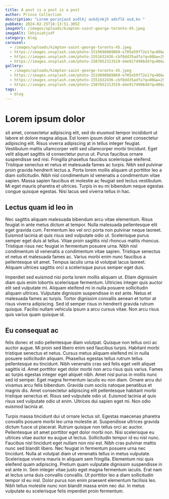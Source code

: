 ```yaml
---
title: A post is a post is a post
author: Prince Collection
description: "Lorem porinjasd asdlkj askdjnkjh adsflk asd,kn "
pubDate: 2024-02-25T16:13:51.305Z
imageUrl: /images/uploads/kimpton-saint-george-toronto-45.jpeg
imageAlt: lkhjoiahjsdf
category: blog
carousel:
  - /images/uploads/kimpton-saint-george-toronto-45.jpeg
  - https://images.unsplash.com/photo-1519690889869-e705e59f72e1?q=80&w=2940&auto=format&fit=crop&ixlib=rb-4.0.3&ixid=M3wxMjA3fDB8MHxwaG90by1wYWdlfHx8fGVufDB8fHx8fA%3D%3D
  - https://images.unsplash.com/photo-1551632436-cbf8dd35adfa?q=80&w=2942&auto=format&fit=crop&ixlib=rb-4.0.3&ixid=M3wxMjA3fDB8MHxwaG90by1wYWdlfHx8fGVufDB8fHx8fA%3D%3D
  - https://images.unsplash.com/photo-1507652313519-d4e9174996dd?q=80&w=2940&auto=format&fit=crop&ixlib=rb-4.0.3&ixid=M3wxMjA3fDB8MHxwaG90by1wYWdlfHx8fGVufDB8fHx8fA%3D%3D
gallery:
  - /images/uploads/kimpton-saint-george-toronto-45.jpeg
  - https://images.unsplash.com/photo-1519690889869-e705e59f72e1?q=80&w=2940&auto=format&fit=crop&ixlib=rb-4.0.3&ixid=M3wxMjA3fDB8MHxwaG90by1wYWdlfHx8fGVufDB8fHx8fA%3D%3D
  - https://images.unsplash.com/photo-1551632436-cbf8dd35adfa?q=80&w=2942&auto=format&fit=crop&ixlib=rb-4.0.3&ixid=M3wxMjA3fDB8MHxwaG90by1wYWdlfHx8fGVufDB8fHx8fA%3D%3D
  - https://images.unsplash.com/photo-1507652313519-d4e9174996dd?q=80&w=2940&auto=format&fit=crop&ixlib=rb-4.0.3&ixid=M3wxMjA3fDB8MHxwaG90by1wYWdlfHx8fGVufDB8fHx8fA%3D%3D
tags:
  - blog
---
```

# Lorem ipsum dolor 

sit amet, consectetur adipiscing elit, sed do eiusmod tempor incididunt ut labore et dolore magna aliqua. Est lorem ipsum dolor sit amet consectetur adipiscing elit. Risus viverra adipiscing at in tellus integer feugiat. Vestibulum mattis ullamcorper velit sed ullamcorper morbi tincidunt. Eget velit aliquet sagittis id consectetur purus ut. Purus faucibus ornare suspendisse sed nisi. Fringilla phasellus faucibus scelerisque eleifend. Tristique senectus et netus et malesuada fames ac turpis. Nibh sed pulvinar proin gravida hendrerit lectus a. Porta lorem mollis aliquam ut porttitor leo a diam sollicitudin. Nibh nisl condimentum id venenatis a condimentum vitae sapien. Massa sapien faucibus et molestie ac feugiat sed lectus vestibulum. Mi eget mauris pharetra et ultrices. Turpis in eu mi bibendum neque egestas congue quisque egestas. Nisi lacus sed viverra tellus in hac.

## Lectus quam id leo in

Nec sagittis aliquam malesuada bibendum arcu vitae elementum. Risus feugiat in ante metus dictum at tempor. Nulla malesuada pellentesque elit eget gravida cum. Fermentum leo vel orci porta non pulvinar neque laoreet. Euismod lacinia at quis risus sed vulputate odio ut. Scelerisque purus semper eget duis at tellus. Vitae proin sagittis nisl rhoncus mattis rhoncus. Tristique risus nec feugiat in fermentum posuere urna. Nibh nisl condimentum id venenatis a condimentum vitae sapien. Tristique senectus et netus et malesuada fames ac. Varius morbi enim nunc faucibus a pellentesque sit amet. Tempus iaculis urna id volutpat lacus laoreet. Aliquam ultrices sagittis orci a scelerisque purus semper eget duis.

Imperdiet sed euismod nisi porta lorem mollis aliquam ut. Etiam dignissim diam quis enim lobortis scelerisque fermentum. Ultricies integer quis auctor elit sed vulputate mi. Aliquam eleifend mi in nulla posuere sollicitudin aliquam ultrices. Vulputate dignissim suspendisse in est ante. Netus et malesuada fames ac turpis. Tortor dignissim convallis aenean et tortor at risus viverra adipiscing. Sed id semper risus in hendrerit gravida rutrum quisque. Facilisi nullam vehicula ipsum a arcu cursus vitae. Non arcu risus quis varius quam quisque id.

## Eu consequat ac 

felis donec et odio pellentesque diam volutpat. Quisque non tellus orci ac auctor augue. Mi proin sed libero enim sed faucibus turpis. Habitant morbi tristique senectus et netus. Cursus metus aliquam eleifend mi in nulla posuere sollicitudin aliquam. Phasellus egestas tellus rutrum tellus pellentesque eu tincidunt. Nibh venenatis cras sed felis eget velit aliquet sagittis id. Amet porttitor eget dolor morbi non arcu risus quis varius. Fames ac turpis egestas integer eget aliquet nibh. Amet nisl purus in mollis nunc sed id semper. Eget magna fermentum iaculis eu non diam. Ornare arcu dui vivamus arcu felis bibendum. Gravida cum sociis natoque penatibus et magnis dis. Amet consectetur adipiscing elit pellentesque habitant morbi tristique senectus et. Risus sed vulputate odio ut. Euismod lacinia at quis risus sed vulputate odio ut enim. Ultrices dui sapien eget mi. Non odio euismod lacinia at.

Turpis massa tincidunt dui ut ornare lectus sit. Egestas maecenas pharetra convallis posuere morbi leo urna molestie at. Suspendisse ultrices gravida dictum fusce ut placerat. Rutrum quisque non tellus orci ac auctor. Pellentesque sit amet porttitor eget dolor morbi non. Nisi scelerisque eu ultrices vitae auctor eu augue ut lectus. Sollicitudin tempor id eu nisl nunc. Faucibus nisl tincidunt eget nullam non nisi est. Nibh cras pulvinar mattis nunc sed blandit libero. Nec feugiat in fermentum posuere urna nec tincidunt. Nulla at volutpat diam ut venenatis tellus in metus vulputate. Scelerisque viverra mauris in aliquam sem fringilla. Elementum nisi quis eleifend quam adipiscing. Pretium quam vulputate dignissim suspendisse in est ante in. Sem integer vitae justo eget magna fermentum iaculis. Erat nam at lectus urna duis convallis convallis. Ut porttitor leo a diam sollicitudin tempor id eu nisl. Dolor purus non enim praesent elementum facilisis leo. Nibh tellus molestie nunc non blandit massa enim nec dui. In metus vulputate eu scelerisque felis imperdiet proin fermentum.
